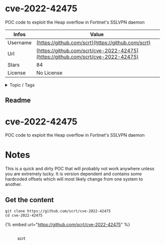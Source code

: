 # cve-2022-42475

POC code to exploit the Heap overflow in Fortinet's SSLVPN daemon

| Infos    | Value                                                              |
| -------- | -------------------------------------------------------------------|
| Username | [https://github.com/scrt](https://github.com/scrt) |
| Url      | [https://github.com/scrt/cve-2022-42475](https://github.com/scrt/cve-2022-42475)                                               |
| Stars    | 84                                                          |
| License  | No License                                                        |

<details>

<summary>Topic / Tags</summary>



</details>

## Readme

# cve-2022-42475
POC code to exploit the Heap overflow in Fortinet's SSLVPN daemon

# Notes
This is a quick and dirty POC that will probably not work anywhere unless you are extremely lucky. It is version dependent and contains some hardcoded offsets which will most likely change from one system to another.



## Get the content

```
git clone https://github.com/scrt/cve-2022-42475
cd cve-2022-42475
```

{% embed url="https://github.com/scrt/cve-2022-42475" %}

<figure><img src="https://avatars.githubusercontent.com/u/5999514?v=4" alt=""><figcaption><p>scrt</p></figcaption></figure>
